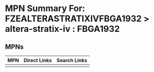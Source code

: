 



# MPN Summary For: FZEALTERASTRATIXIVFBGA1932 > altera-stratix-iv : FBGA1932

## MPNs
  

|MPN|Direct Links|Search Links|
| :--- | :--- | :--- |
||||
